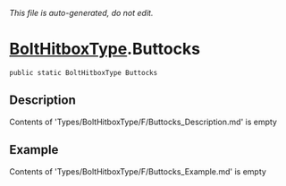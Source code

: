 *This file is auto-generated, do not edit.*

# [BoltHitboxType](Types/BoltHitboxType.md).Buttocks
`public static BoltHitboxType Buttocks`
## Description
Contents of 'Types/BoltHitboxType/F/Buttocks_Description.md' is empty
## Example
Contents of 'Types/BoltHitboxType/F/Buttocks_Example.md' is empty
